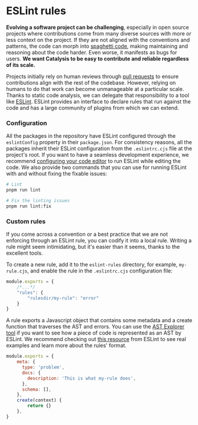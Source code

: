 # ESLint rules

**Evolving a software project can be challenging**,
especially in open source projects where contributions come from many diverse sources with more or less context on the project.
If they are not aligned with the conventions and patterns, the code can morph into [spaghetti code](https://en.wikipedia.org/wiki/Spaghetti_code), making maintaining and reasoning about the code harder. Even worse, it manifests as bugs for users.
**We want Catalysis to be easy to contribute and reliable regardless of its scale.**

Projects initially rely on human reviews through [pull requests](https://en.wikipedia.org/wiki/Fork_and_pull_model) to ensure contributions align with the rest of the codebase.
However, relying on humans to do that work can become unmanageable at a particular scale.
Thanks to static code analysis,
we can delegate that responsibility to a tool like [ESLint](https://eslint.org/). ESLint provides an interface to declare rules that run against the code and has a large community of plugins from which we can extend.

### Configuration

All the packages in the repository have ESLint configured through the `eslintConfig` property in their `package.json`. For consistency reasons, all the packages inherit their ESLint configuration from the `.eslintrc.cjs` file at the project's root.
If you want to have a seamless development experience,
we recommend [configuring your code editor](https://**eslint**.org/docs/user-guide/integrations) to run ESLint while editing the code.
We also provide two commands that you can use for running ESLint with and without fixing the fixable issues:

```bash
# Lint
pnpm run lint

# Fix the linting issues
pnpm run lint:fix
```

### Custom rules

If you come across a convention or a best practice that we are not enforcing through an ESLint rule, you can codify it into a local rule. Writing a rule might seem intimidating, but it's easier than it seems, thanks to the excellent tools.

To create a new rule, add it to the `eslint-rules` directory,
for example,
`my-rule.cjs`,
and enable the rule in the `.eslintrc.cjs` configuration file:

```js
module.exports = {
    /*...*/
    "rules": {
        "rulesdir/my-rule": "error"
    }
}
```

A rule exports a Javascript object that contains some metadata and a create function that traverses the AST and errors. You can use the [AST Explorer tool](https://astexplorer.net/) if you want to see how a piece of code is represented as an AST by ESLint. We recommend checking out [this resource](https://eslint.org/docs/developer-guide/working-with-rules) from ESLint to see real examples and learn more about the rules' format.

```js
module.exports = {
    meta: {
      type: 'problem',
      docs: {
        description: 'This is what my-rule does',
      },
      schema: [],
    },
    create(context) {
        return {}
    },
}
```
